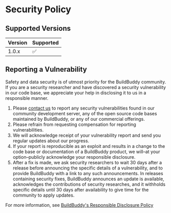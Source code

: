 # Security Policy

## Supported Versions

| Version | Supported          |
| ------- | ------------------ |
| 1.0.x   | :white_check_mark: |

## Reporting a Vulnerability

Safety and data security is of utmost priority for the BuildBuddy community. If you are a security researcher and have discovered a security vulnerability in our code base, we appreciate your help in disclosing it to us in a responsible manner.

1. Please [contact us](security-report@buildbuddy.io) to report any security vulnerabilities found in our community development server, any of the open source code bases maintained by BuildBuddy, or any of our commercial offerings.
2. Please refrain from requesting compensation for reporting vulnerabilities.
3. We will acknowledge receipt of your vulnerability report and send you regular updates about our progress.
4. If your report is reproducible as an exploit and results in a change to the code base or documentation of a BuildBuddy product, we will–at your option–publicly acknowledge your responsible disclosure.
5. After a fix is made, we ask security researchers to wait 30 days after a release before announcing the specific details of a vulnerability, and to provide BuildBuddy with a link to any such announcements. In releases containing security fixes, BuildBuddy announces an update is available, acknowledges the contributions of security researches, and it withholds specific details until 30 days after availability to give time for the community to apply updates.

For more information, see [BuildBuddy's Responsible Disclosure Policy](https://buildbuddy.io/security-vulnerability-report/)
